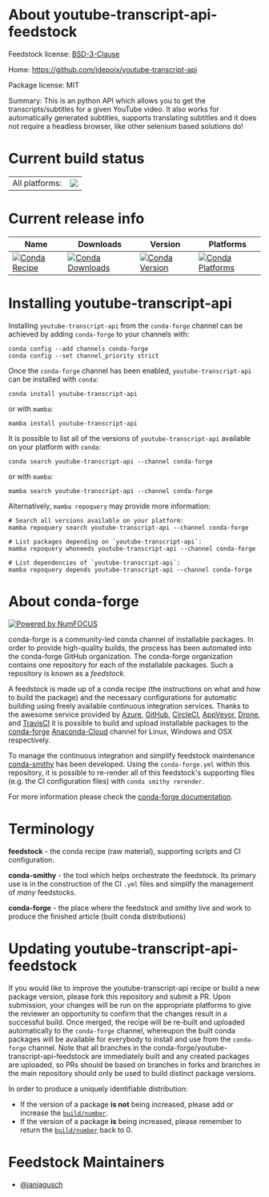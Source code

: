 About youtube-transcript-api-feedstock
======================================

Feedstock license: [BSD-3-Clause](https://github.com/conda-forge/youtube-transcript-api-feedstock/blob/main/LICENSE.txt)

Home: https://github.com/jdepoix/youtube-transcript-api

Package license: MIT

Summary: This is an python API which allows you to get the transcripts/subtitles for a given YouTube video. It also works for automatically generated subtitles, supports translating subtitles and it does not require a headless browser, like other selenium based solutions do!

Current build status
====================


<table><tr><td>All platforms:</td>
    <td>
      <a href="https://dev.azure.com/conda-forge/feedstock-builds/_build/latest?definitionId=12413&branchName=main">
        <img src="https://dev.azure.com/conda-forge/feedstock-builds/_apis/build/status/youtube-transcript-api-feedstock?branchName=main">
      </a>
    </td>
  </tr>
</table>

Current release info
====================

| Name | Downloads | Version | Platforms |
| --- | --- | --- | --- |
| [![Conda Recipe](https://img.shields.io/badge/recipe-youtube--transcript--api-green.svg)](https://anaconda.org/conda-forge/youtube-transcript-api) | [![Conda Downloads](https://img.shields.io/conda/dn/conda-forge/youtube-transcript-api.svg)](https://anaconda.org/conda-forge/youtube-transcript-api) | [![Conda Version](https://img.shields.io/conda/vn/conda-forge/youtube-transcript-api.svg)](https://anaconda.org/conda-forge/youtube-transcript-api) | [![Conda Platforms](https://img.shields.io/conda/pn/conda-forge/youtube-transcript-api.svg)](https://anaconda.org/conda-forge/youtube-transcript-api) |

Installing youtube-transcript-api
=================================

Installing `youtube-transcript-api` from the `conda-forge` channel can be achieved by adding `conda-forge` to your channels with:

```
conda config --add channels conda-forge
conda config --set channel_priority strict
```

Once the `conda-forge` channel has been enabled, `youtube-transcript-api` can be installed with `conda`:

```
conda install youtube-transcript-api
```

or with `mamba`:

```
mamba install youtube-transcript-api
```

It is possible to list all of the versions of `youtube-transcript-api` available on your platform with `conda`:

```
conda search youtube-transcript-api --channel conda-forge
```

or with `mamba`:

```
mamba search youtube-transcript-api --channel conda-forge
```

Alternatively, `mamba repoquery` may provide more information:

```
# Search all versions available on your platform:
mamba repoquery search youtube-transcript-api --channel conda-forge

# List packages depending on `youtube-transcript-api`:
mamba repoquery whoneeds youtube-transcript-api --channel conda-forge

# List dependencies of `youtube-transcript-api`:
mamba repoquery depends youtube-transcript-api --channel conda-forge
```


About conda-forge
=================

[![Powered by
NumFOCUS](https://img.shields.io/badge/powered%20by-NumFOCUS-orange.svg?style=flat&colorA=E1523D&colorB=007D8A)](https://numfocus.org)

conda-forge is a community-led conda channel of installable packages.
In order to provide high-quality builds, the process has been automated into the
conda-forge GitHub organization. The conda-forge organization contains one repository
for each of the installable packages. Such a repository is known as a *feedstock*.

A feedstock is made up of a conda recipe (the instructions on what and how to build
the package) and the necessary configurations for automatic building using freely
available continuous integration services. Thanks to the awesome service provided by
[Azure](https://azure.microsoft.com/en-us/services/devops/), [GitHub](https://github.com/),
[CircleCI](https://circleci.com/), [AppVeyor](https://www.appveyor.com/),
[Drone](https://cloud.drone.io/welcome), and [TravisCI](https://travis-ci.com/)
it is possible to build and upload installable packages to the
[conda-forge](https://anaconda.org/conda-forge) [Anaconda-Cloud](https://anaconda.org/)
channel for Linux, Windows and OSX respectively.

To manage the continuous integration and simplify feedstock maintenance
[conda-smithy](https://github.com/conda-forge/conda-smithy) has been developed.
Using the ``conda-forge.yml`` within this repository, it is possible to re-render all of
this feedstock's supporting files (e.g. the CI configuration files) with ``conda smithy rerender``.

For more information please check the [conda-forge documentation](https://conda-forge.org/docs/).

Terminology
===========

**feedstock** - the conda recipe (raw material), supporting scripts and CI configuration.

**conda-smithy** - the tool which helps orchestrate the feedstock.
                   Its primary use is in the construction of the CI ``.yml`` files
                   and simplify the management of *many* feedstocks.

**conda-forge** - the place where the feedstock and smithy live and work to
                  produce the finished article (built conda distributions)


Updating youtube-transcript-api-feedstock
=========================================

If you would like to improve the youtube-transcript-api recipe or build a new
package version, please fork this repository and submit a PR. Upon submission,
your changes will be run on the appropriate platforms to give the reviewer an
opportunity to confirm that the changes result in a successful build. Once
merged, the recipe will be re-built and uploaded automatically to the
`conda-forge` channel, whereupon the built conda packages will be available for
everybody to install and use from the `conda-forge` channel.
Note that all branches in the conda-forge/youtube-transcript-api-feedstock are
immediately built and any created packages are uploaded, so PRs should be based
on branches in forks and branches in the main repository should only be used to
build distinct package versions.

In order to produce a uniquely identifiable distribution:
 * If the version of a package **is not** being increased, please add or increase
   the [``build/number``](https://docs.conda.io/projects/conda-build/en/latest/resources/define-metadata.html#build-number-and-string).
 * If the version of a package **is** being increased, please remember to return
   the [``build/number``](https://docs.conda.io/projects/conda-build/en/latest/resources/define-metadata.html#build-number-and-string)
   back to 0.

Feedstock Maintainers
=====================

* [@janjagusch](https://github.com/janjagusch/)

